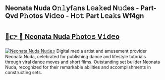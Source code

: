 ## Neonata Nuda O𝚗𝚕yf𝚊ns L𝚎a𝚔ed N𝚞𝚍es - Part-Qvd P𝚑𝚘tos Vi𝚍𝚎o - H𝚘𝚝 Part L𝚎a𝚔s Wf4gn

# <h2><a href="http://kf71i8l.oniu.top/?m=Neonata+Nuda">🔗👉 🔴 Neonata Nuda P𝚑ot𝚘𝚜 V𝚒d𝚎o</a></h2>

[![Neonata Nuda Nu𝚍e𝚜](https://i.imgur.com/0qMVB7G.gif)](http://kf71i8l.oniu.top/?m=Neonata+Nuda)
Digital media artist and amusement provider Neonata Nuda, celebrated for publishing dance and lifestyle tutorials through viral dance moves and short films. Outstanding set builder Neonata Nuda, recognized for their remarkable abilities and accomplishments in constructing sets.  
